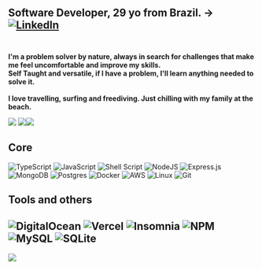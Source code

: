 ## Software Developer, 29 yo from Brazil. ->  [![LinkedIn](https://img.shields.io/badge/LinkedIn-%230077B5.svg?logo=linkedin&logoColor=white)](https://linkedin.com/in/vinicius-gferreira) <br><br>
 **I'm a problem solver by nature, always in search for challenges that make me feel uncomfortable and improve my skills.<br>Self Taught and versatile, if I have a problem, I'll learn anything needed to solve it.<br><br>I love travelling, surfing and freediving. Just chilling with my family at the beach.** <br>





![](https://github-readme-stats.vercel.app/api?username=viniciusgferreira&theme=chartreuse-dark&hide_border=true&include_all_commits=false&count_private=true)
![](https://github-readme-streak-stats.herokuapp.com/?user=viniciusgferreira&theme=chartreuse-dark&hide_border=true)![](https://github-readme-stats.vercel.app/api/top-langs/?username=viniciusgferreira&theme=chartreuse-dark&hide_border=true&include_all_commits=false&count_private=true&layout=compact)

## Core
![TypeScript](https://img.shields.io/badge/typescript-%23007ACC.svg?style=for-the-badge&logo=typescript&logoColor=white) 
![JavaScript](https://img.shields.io/badge/javascript-%23323330.svg?style=for-the-badge&logo=javascript&logoColor=%23F7DF1E) 
![Shell Script](https://img.shields.io/badge/shell_script-%23121011.svg?style=for-the-badge&logo=gnu-bash&logoColor=white)
![NodeJS](https://img.shields.io/badge/node.js-6DA55F?style=for-the-badge&logo=node.js&logoColor=white)
![Express.js](https://img.shields.io/badge/express.js-%23404d59.svg?style=for-the-badge&logo=express&logoColor=%2361DAFB)
![MongoDB](https://img.shields.io/badge/MongoDB-%234ea94b.svg?style=for-the-badge&logo=mongodb&logoColor=white)
![Postgres](https://img.shields.io/badge/postgres-%23316192.svg?style=for-the-badge&logo=postgresql&logoColor=white)
![Docker](https://img.shields.io/badge/docker-%230db7ed.svg?style=for-the-badge&logo=docker&logoColor=white)
![AWS](https://img.shields.io/badge/AWS-%23FF9900.svg?style=for-the-badge&logo=amazon-aws&logoColor=white) 
![Linux](https://img.shields.io/badge/Linux-FCC624?style=for-the-badge&logo=linux&logoColor=black)
![Git](https://img.shields.io/badge/git-%23F05033.svg?style=for-the-badge&logo=git&logoColor=white)

## Tools and others
![DigitalOcean](https://img.shields.io/badge/DigitalOcean-%230167ff.svg?style=for-the-badge&logo=digitalOcean&logoColor=white)
![Vercel](https://img.shields.io/badge/vercel-%23000000.svg?style=for-the-badge&logo=vercel&logoColor=white) 
![Insomnia](https://img.shields.io/badge/Insomnia-black?style=for-the-badge&logo=insomnia&logoColor=5849BE) 
![NPM](https://img.shields.io/badge/NPM-%23000000.svg?style=for-the-badge&logo=npm&logoColor=white)
![MySQL](https://img.shields.io/badge/mysql-%2300f.svg?style=for-the-badge&logo=mysql&logoColor=white)
![SQLite](https://img.shields.io/badge/sqlite-%2307405e.svg?style=for-the-badge&logo=sqlite&logoColor=white)
---
[![](https://visitcount.itsvg.in/api?id=viniciusgferreira&icon=5&color=12)](https://visitcount.itsvg.in)

<!-- Proudly created with GPRM ( https://gprm.itsvg.in ) -->
